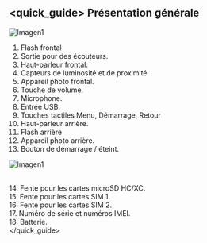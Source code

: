 ## <quick_guide> Présentation générale

![Imagen1](http://static.energysistem.com/images/manuals/39976/54dca1090b198.jpg)

1. Flash frontal
2. Sortie pour des écouteurs.
3. Haut-parleur frontal.
4. Capteurs de luminosité et de proximité.
5. Appareil photo frontal.
6. Touche de volume.
7. Microphone.
8. Entrée USB.
9. Touches tactiles Menu, Démarrage, Retour
10. Haut-parleur arrière.
11. Flash arrière
12. Appareil photo arrière.
13. Bouton de démarrage / éteint.

![Imagen1](http://static.energysistem.com/images/manuals/39976/54dca10f166f9.jpg)

<br>14. Fente pour les cartes microSD HC/XC.<br>15. Fente pour les cartes SIM 1.<br>16. Fente pour les cartes SIM 2.<br>17. Numéro de série et numéros IMEI.<br> 18. Batterie.<br>
</quick_guide>
